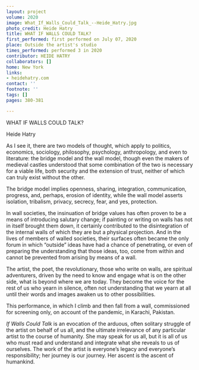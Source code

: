 ```yaml
---
layout: project
volume: 2020
image: What_If_Walls_Could_Talk_--Heide_Hatry.jpg
photo_credit: Heide Hatry
title: WHAT IF WALLS COULD TALK?
first_performed: first performed on July 07, 2020
place: Outside the artist's studio
times_performed: performed 3 in 2020
contributor: HEIDE HATRY
collaborators: []
home: New York
links:
- heidehatry.com
contact: ''
footnote: ''
tags: []
pages: 380-381

---
```


WHAT IF WALLS COULD TALK?

Heide Hatry

As I see it, there are two models of thought, which apply to politics, economics, sociology, philosophy, psychology, anthropology, and even to literature: the bridge model and the wall model, though even the makers of medieval castles understood that some combination of the two is necessary for a viable life, both security and the extension of trust, neither of which can truly exist without the other.

The bridge model implies openness, sharing, integration, communication, progress, and, perhaps, erosion of identity, while the wall model asserts isolation, tribalism, privacy, secrecy, fear, and yes, protection. 

In wall societies, the insinuation of bridge values has often proven to be a means of introducing salutary change; if painting or writing on walls has not in itself brought them down, it certainly contributed to the disintegration of the internal walls of which they are but a physical projection. And in the lives of members of walled societies, their surfaces often became the only forum in which “outside” ideas have had  a chance of penetrating, or even of preparing the understanding that those ideas, too, come from within and cannot be prevented from arising by means of a wall. 

The artist, the poet, the revolutionary, those who write on walls, are spiritual adventurers, driven by the need to know and engage what is on the other side, what is beyond where we are today. They become the voice for the rest of us who yearn in silence, often not understanding that we yearn at all until their words and images awaken us to other possibilities.

This performance, in which I climb and then fall from a wall, commissioned for  screening only, on account of the pandemic, in Karachi, Pakistan.

*If Walls Could Talk* is an evocation of the arduous, often solitary struggle of the artist on behalf of us all, and the ultimate irrelevance of any particular artist to the course of humanity. She may speak for us all, but it is all of us who must read and understand and integrate what she reveals to us of ourselves. The work of the artist is everyone’s legacy and everyone’s responsibility; her journey is our journey. Her ascent is the ascent of humankind.
